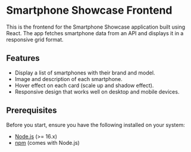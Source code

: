# Smartphone Showcase Frontend

This is the frontend for the Smartphone Showcase application built using React. The app fetches smartphone data from an API and displays it in a responsive grid format.

## Features

- Display a list of smartphones with their brand and model.
- Image and description of each smartphone.
- Hover effect on each card (scale up and shadow effect).
- Responsive design that works well on desktop and mobile devices.

## Prerequisites

Before you start, ensure you have the following installed on your system:

- [Node.js](https://nodejs.org/) (>= 16.x)
- [npm](https://www.npmjs.com/) (comes with Node.js)